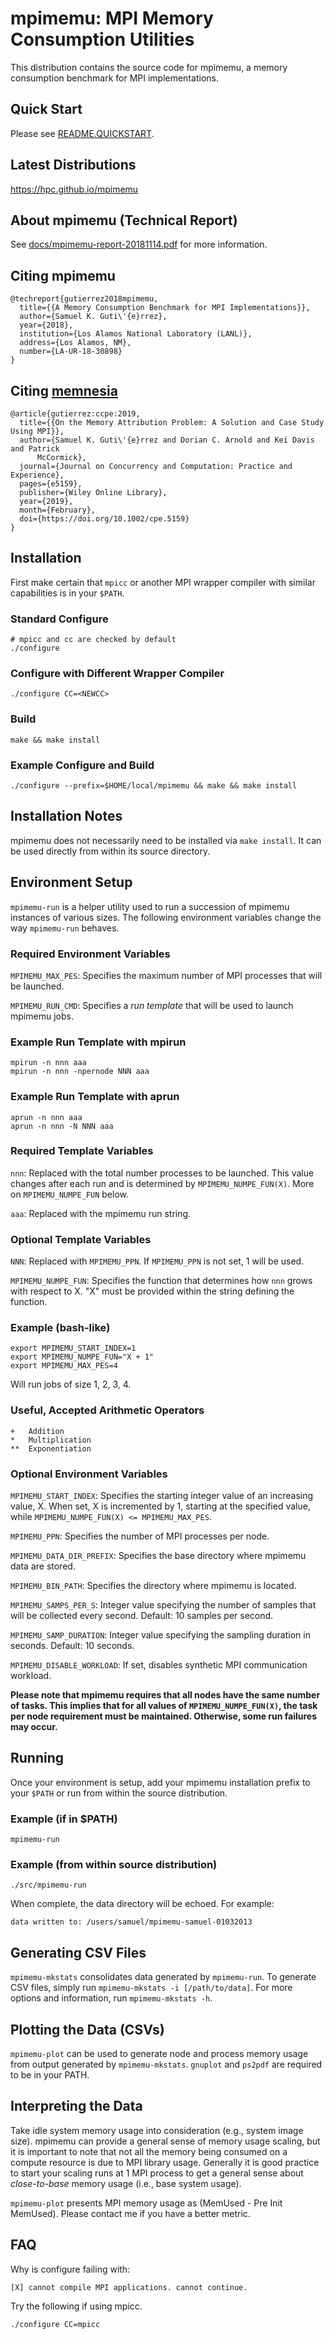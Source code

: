 # mpimemu: MPI Memory Consumption Utilities

This distribution contains the source code for mpimemu, a memory consumption
benchmark for MPI implementations.

## Quick Start

Please see [README.QUICKSTART](README.QUICKSTART).

## Latest Distributions

https://hpc.github.io/mpimemu

## About mpimemu (Technical Report)

See [docs/mpimemu-report-20181114.pdf](docs/mpimemu-report-20181114.pdf) for
more information.

## Citing mpimemu

```
@techreport{gutierrez2018mpimemu,
  title={{A Memory Consumption Benchmark for MPI Implementations}},
  author={Samuel K. Guti\'{e}rrez},
  year={2018},
  institution={Los Alamos National Laboratory (LANL)},
  address={Los Alamos, NM},
  number={LA-UR-18-30898}
}
```

## Citing [memnesia](memnesia)

```
@article{gutierrez:ccpe:2019,
  title={{On the Memory Attribution Problem: A Solution and Case Study Using MPI}},
  author={Samuel K. Guti\'{e}rrez and Dorian C. Arnold and Kei Davis and Patrick
      McCormick},
  journal={Journal on Concurrency and Computation: Practice and Experience},
  pages={e5159},
  publisher={Wiley Online Library},
  year={2019},
  month={February},
  doi={https://doi.org/10.1002/cpe.5159}
}
```

## Installation

First make certain that `mpicc` or another MPI wrapper compiler with similar
capabilities is in your `$PATH`.

### Standard Configure
```
# mpicc and cc are checked by default
./configure
```

### Configure with Different Wrapper Compiler
```
./configure CC=<NEWCC>
```

### Build
```
make && make install
```

### Example Configure and Build
```
./configure --prefix=$HOME/local/mpimemu && make && make install
```

## Installation Notes

mpimemu does not necessarily need to be installed via `make install`. It can
be used directly from within its source directory.

## Environment Setup

`mpimemu-run` is a helper utility used to run a succession of mpimemu instances
of various sizes. The following environment variables change the way
`mpimemu-run` behaves.

### Required Environment Variables

`MPIMEMU_MAX_PES`: Specifies the maximum number of MPI processes that will be
                   launched.

`MPIMEMU_RUN_CMD`: Specifies a *run template* that will be used to launch
mpimemu jobs.

### Example Run Template with mpirun
```
mpirun -n nnn aaa
mpirun -n nnn -npernode NNN aaa
```

### Example Run Template with aprun
```
aprun -n nnn aaa
aprun -n nnn -N NNN aaa
```

### Required Template Variables

`nnn`: Replaced with the total number processes to be launched. This value
changes after each run and is determined by `MPIMEMU_NUMPE_FUN(X)`. More on
`MPIMEMU_NUMPE_FUN` below.

`aaa`: Replaced with the mpimemu run string.

### Optional Template Variables

`NNN`: Replaced with `MPIMEMU_PPN`. If `MPIMEMU_PPN` is not set, 1 will be used.

`MPIMEMU_NUMPE_FUN`: Specifies the function that determines how `nnn` grows with
respect to X. "X" must be provided within the string defining the function.

### Example (bash-like)
```
export MPIMEMU_START_INDEX=1
export MPIMEMU_NUMPE_FUN="X + 1"
export MPIMEMU_MAX_PES=4
```
Will run jobs of size 1, 2, 3, 4.

### Useful, Accepted Arithmetic Operators
```
+   Addition
*   Multiplication
**  Exponentiation
```

### Optional Environment Variables

`MPIMEMU_START_INDEX`: Specifies the starting integer value of an increasing
value, X.  When set, X is incremented by 1, starting at the specified value,
while `MPIMEMU_NUMPE_FUN(X) <= MPIMEMU_MAX_PES`.

`MPIMEMU_PPN`: Specifies the number of MPI processes per node.

`MPIMEMU_DATA_DIR_PREFIX`: Specifies the base directory where mpimemu data are
stored.

`MPIMEMU_BIN_PATH`: Specifies the directory where mpimemu is located.

`MPIMEMU_SAMPS_PER_S`: Integer value specifying the number of samples that will
be collected every second.  Default: 10 samples per second.

`MPIMEMU_SAMP_DURATION`: Integer value specifying the sampling duration in
seconds.  Default: 10 seconds.

`MPIMEMU_DISABLE_WORKLOAD`: If set, disables synthetic MPI communication
workload.

**Please note that mpimemu requires that all nodes have the same number of
tasks. This implies that for all values of `MPIMEMU_NUMPE_FUN(X)`, the task per
node requirement must be maintained.  Otherwise, some run failures may occur.**

## Running

Once your environment is setup, add your mpimemu installation prefix to your
`$PATH` or run from within the source distribution.

### Example (if in $PATH)
```
mpimemu-run
```

### Example (from within source distribution)
```
./src/mpimemu-run
```

When complete, the data directory will be echoed.  For example:
```
data written to: /users/samuel/mpimemu-samuel-01032013
```

## Generating CSV Files

`mpimemu-mkstats` consolidates data generated by `mpimemu-run`. To generate CSV
files, simply run `mpimemu-mkstats -i [/path/to/data]`. For more options and
information, run `mpimemu-mkstats -h`.

## Plotting the Data (CSVs)

`mpimemu-plot` can be used to generate node and process memory usage from output
generated by `mpimemu-mkstats`. `gnuplot` and `ps2pdf` are required to be in
your PATH.

## Interpreting the Data

Take idle system memory usage into consideration (e.g., system image size).
mpimemu can provide a general sense of memory usage scaling, but it is important
to note that not all the memory being consumed on a compute resource is due to
MPI library usage. Generally it is good practice to start your scaling runs at 1
MPI process to get a general sense about *close-to-base* memory usage (i.e.,
base system usage).

`mpimemu-plot` presents MPI memory usage as (MemUsed - Pre Init MemUsed). Please
contact me if you have a better metric.

## FAQ

Why is configure failing with:
```
[X] cannot compile MPI applications. cannot continue.
```
Try the following if using mpicc.
```
./configure CC=mpicc
```
